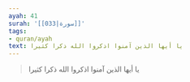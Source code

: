 ```yaml
---
ayah: 41
surah: '[[033|سورة]]'
tags:
- quran/ayah
text: يا أيها الذين آمنوا اذكروا الله ذكرا كثيرا
---
```

> يا أيها الذين آمنوا اذكروا الله ذكرا كثيرا
